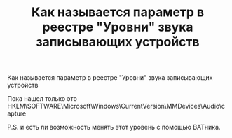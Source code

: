 ﻿---
title: "Как называется параметр в реестре &quot;Уровни&quot; звука записывающих устройств"
se.owner.user_id: 274156
se.owner.display_name: "Stillwaters"
se.owner.link: "https://ru.stackoverflow.com/users/274156/stillwaters"
se.link: "https://ru.stackoverflow.com/questions/744435/%d0%9a%d0%b0%d0%ba-%d0%bd%d0%b0%d0%b7%d1%8b%d0%b2%d0%b0%d0%b5%d1%82%d1%81%d1%8f-%d0%bf%d0%b0%d1%80%d0%b0%d0%bc%d0%b5%d1%82%d1%80-%d0%b2-%d1%80%d0%b5%d0%b5%d1%81%d1%82%d1%80%d0%b5-%d0%a3%d1%80%d0%be%d0%b2%d0%bd%d0%b8-%d0%b7%d0%b2%d1%83%d0%ba%d0%b0-%d0%b7%d0%b0%d0%bf%d0%b8%d1%81%d1%8b%d0%b2%d0%b0%d1%8e%d1%89%d0%b8%d1%85-%d1%83%d1%81%d1%82%d1%80%d0%be%d0%b9%d1%81%d1%82%d0%b2"
se.question_id: 744435
se.post_type: question
se.score: 1
---
<p>Как называется параметр в реестре "Уровни" звука записывающих устройств</p>

<p>Пока нашел только это HKLM\SOFTWARE\Microsoft\Windows\CurrentVersion\MMDevices\Audio\capture</p>

<p>P.S. и есть ли возможность менять этот уровень с помощью BATника.</p>
